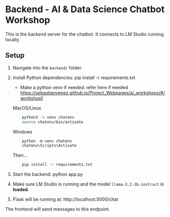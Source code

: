 # Backend - AI & Data Science Chatbot Workshop

This is the backend server for the chatbot. It connects to LM Studio running locally.

## Setup
1. Navigate into the `backend/` folder.
2. Install Python dependencies:
    pip install -r requirements.txt

    - Make a python venv if needed: refer here if needed https://sebastianyepez.github.io/Project_Webpages/ai_workshops/#/workshop1

    MacOS/Linux
    ```bash
        python3 -m venv chatenv
        source chatenv/bin/activate
    ```

    Windows
    ```powershell
        python -m venv chatenv 		
        chatenv\Scripts\Activate 
    ```

    Then...
    ```bash
        pip install -r requirements.txt
    ```

3. Start the backend:
    python app.py

4. Make sure LM Studio is running and the model `llama-3.2-3b-instruct` is **loaded**.

5. Flask will be running at:
    http://localhost:5000/chat

The frontend will send messages to this endpoint.